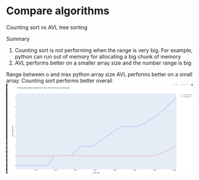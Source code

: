 # Compare algorithms
Counting sort vs AVL tree sorting

Summary
1. Counting sort is not performing when the range is very big. For example, python can run out of memory for allocating a big chunk of memory
2. AVL performs better on a smaller array size and the number range is big

Range between o and max python array size 
AVL performs better on a small array. Counting sort performs better overall
![img_1.png](img_1.png)
